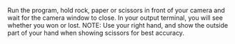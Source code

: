 Run the program, hold rock, paper or scissors in front of your camera and wait for the camera window to close. In your output terminal, you will see whether you won or lost. NOTE: Use your right hand, and show the outside part of your hand when showing scissors for best accuracy.